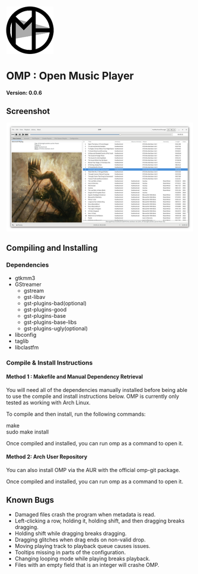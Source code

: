 ![Logo](/Images/OMP_Icon_128.png?raw=true)
# OMP : Open Music Player
#### Version: 0.0.6





## Screenshot
![Screenshot1](Images/Screenshots/Main.png?raw=true)





## Compiling and Installing

### Dependencies

  - gtkmm3
  - GStreamer
     - gstream
     - gst-libav
     - gst-plugins-bad(optional)
     - gst-plugins-good
     - gst-plugins-base
     - gst-plugins-base-libs
     - gst-plugins-ugly(optional)
  - libconfig
  - taglib
  - libclastfm 



### Compile & Install Instructions

#### Method 1 : Makefile and Manual Dependency Retrieval

  You will need all of the dependencies manually installed before being able to
  use the compile and install instructions below. OMP is currently only 
  tested as working with Arch Linux.


  To compile and then install, run the following commands:<br />


  make<br />
  sudo make install<br />


  Once compiled and installed, you can run omp as a command to open it.<br />



#### Method 2: Arch User Repository

  You can also install OMP via the AUR with the official omp-git package.


  Once compiled and installed, you can run omp as a command to open it.





## Known Bugs

  - Damaged files crash the program when metadata is read.
  - Left-clicking a row, holding it, holding shift, and then dragging breaks
    dragging.
  - Holding shift while dragging breaks dragging.
  - Dragging glitches when drag ends on non-valid drop.
  - Moving playing track to playback queue causes issues.
  - Tooltips missing in parts of the configuration.
  - Changing looping mode while playing breaks playback.
  - Files with an empty field that is an integer will crashe OMP.
